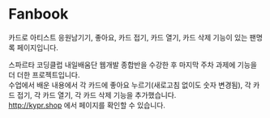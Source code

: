 # Fanbook
카드로 아티스트 응원남기기, 좋아요, 카드 접기, 카드 열기, 카드 삭제 기능이 있는 팬명록 페이지입니다.  

스파르타 코딩클럽 내일배움단 웹개발 종합반을 수강한 후 마지막 주차 과제에 기능을 더 더한 프로젝트입니다.  
수업에서 배운 내용에서 각 카드에 좋아요 누르기(새로고침 없이도 숫자 변경됨), 각 카드 접기, 각 카드 열기, 각 카드 삭제 기능을 추가했습니다.  
http://kypr.shop 에서 페이지를 확인할 수 있습니다.

